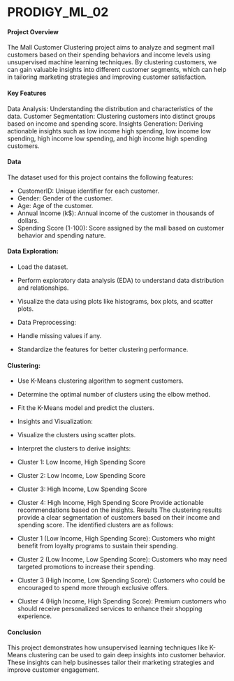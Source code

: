 # PRODIGY_ML_02
#### Project Overview
The Mall Customer Clustering project aims to analyze and segment mall customers based on their spending behaviors and income levels using unsupervised machine learning techniques. By clustering customers, we can gain valuable insights into different customer segments, which can help in tailoring marketing strategies and improving customer satisfaction.

#### Key Features
Data Analysis: Understanding the distribution and characteristics of the data.
Customer Segmentation: Clustering customers into distinct groups based on income and spending score.
Insights Generation: Deriving actionable insights such as low income high spending, low income low spending, high income low spending, and high income high spending customers.
#### Data
The dataset used for this project contains the following features:

- CustomerID: Unique identifier for each customer.
- Gender: Gender of the customer.
- Age: Age of the customer.
- Annual Income (k$): Annual income of the customer in thousands of dollars.
- Spending Score (1-100): Score assigned by the mall based on customer behavior and spending nature.
#### Data Exploration:

- Load the dataset.
- Perform exploratory data analysis (EDA) to understand data distribution and relationships.
- Visualize the data using plots like histograms, box plots, and scatter plots.
- Data Preprocessing:

- Handle missing values if any.
- Standardize the features for better clustering performance.
#### Clustering:

- Use K-Means clustering algorithm to segment customers.
- Determine the optimal number of clusters using the elbow method.
- Fit the K-Means model and predict the clusters.
- Insights and Visualization:

- Visualize the clusters using scatter plots.
- Interpret the clusters to derive insights:
- Cluster 1: Low Income, High Spending Score
- Cluster 2: Low Income, Low Spending Score
- Cluster 3: High Income, Low Spending Score
- Cluster 4: High Income, High Spending Score
Provide actionable recommendations based on the insights.
Results
The clustering results provide a clear segmentation of customers based on their income and spending score. The identified clusters are as follows:

- Cluster 1 (Low Income, High Spending Score): Customers who might benefit from loyalty programs to sustain their spending.
- Cluster 2 (Low Income, Low Spending Score): Customers who may need targeted promotions to increase their spending.
- Cluster 3 (High Income, Low Spending Score): Customers who could be encouraged to spend more through exclusive offers.
- Cluster 4 (High Income, High Spending Score): Premium customers who should receive personalized services to enhance their shopping experience.
#### Conclusion
This project demonstrates how unsupervised learning techniques like K-Means clustering can be used to gain deep insights into customer behavior. These insights can help businesses tailor their marketing strategies and improve customer engagement.
